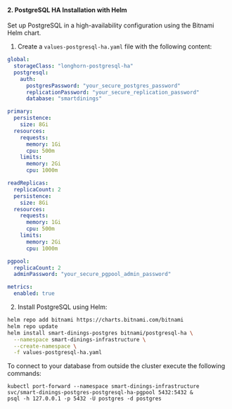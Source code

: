 
#### 2. PostgreSQL HA Installation with Helm

Set up PostgreSQL in a high-availability configuration using the Bitnami Helm chart.

1. Create a `values-postgresql-ha.yaml` file with the following content:
```yaml
global:
  storageClass: "longhorn-postgresql-ha"
  postgresql:
    auth:
      postgresPassword: "your_secure_postgres_password"
      replicationPassword: "your_secure_replication_password"
      database: "smartdinings"

primary:
  persistence:
    size: 8Gi
  resources:
    requests:
      memory: 1Gi
      cpu: 500m
    limits:
      memory: 2Gi
      cpu: 1000m

readReplicas:
  replicaCount: 2
  persistence:
    size: 8Gi
  resources:
    requests:
      memory: 1Gi
      cpu: 500m
    limits:
      memory: 2Gi
      cpu: 1000m

pgpool:
  replicaCount: 2
  adminPassword: "your_secure_pgpool_admin_password"

metrics:
  enabled: true
```

2. Install PostgreSQL using Helm:

```bash
helm repo add bitnami https://charts.bitnami.com/bitnami
helm repo update
helm install smart-dinings-postgres bitnami/postgresql-ha \
  --namespace smart-dinings-infrastructure \
  --create-namespace \
  -f values-postgresql-ha.yaml
```

To connect to your database from outside the cluster execute the following commands:
```
kubectl port-forward --namespace smart-dinings-infrastructure svc/smart-dinings-postgres-postgresql-ha-pgpool 5432:5432 &
psql -h 127.0.0.1 -p 5432 -U postgres -d postgres
```